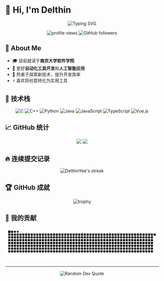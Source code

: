 # 👋 Hi, I'm Delthin

<div align="center">
  <img src="https://readme-typing-svg.demolab.com?font=Fira+Code&pause=1000&width=435&lines=南京大学软件学院+本科在读生+喜欢唱Rap篮球;Code+Enthusiast+%7C+Tech+Explorer;AI+%2B+Automation+Tools+Developer" alt="Typing SVG" />
</div>

<p align="center">
  <img src="https://komarev.com/ghpvc/?username=DelthinYee&label=Profile%20views&color=0e75b6&style=flat" alt="profile views" />
  <img alt="GitHub followers" src="https://img.shields.io/github/followers/Delthin?style=social">
</p>

## 🎯 About Me

- 🎓 目前就读于**南京大学软件学院**
- 🔭 爱好**自动化工具开发**和**人工智能应用**
- 🌱 热衷于探索新技术，提升开发效率
- ⚡ 喜欢将创意转化为实用工具

## 🚀 技术栈

<p align="center">
  <!-- 编程语言 -->
  <img src="https://img.shields.io/badge/C-00599C?style=for-the-badge&logo=c&logoColor=white" alt="C" />
  <img src="https://img.shields.io/badge/C%2B%2B-00599C?style=for-the-badge&logo=c%2B%2B&logoColor=white" alt="C++" />
  <img src="https://img.shields.io/badge/Python-3776AB?style=for-the-badge&logo=python&logoColor=white" alt="Python" />
  <img src="https://img.shields.io/badge/Java-ED8B00?style=for-the-badge&logo=openjdk&logoColor=white" alt="Java" />
  <img src="https://img.shields.io/badge/JavaScript-F7DF1E?style=for-the-badge&logo=javascript&logoColor=black" alt="JavaScript" />
  <img src="https://img.shields.io/badge/TypeScript-007ACC?style=for-the-badge&logo=typescript&logoColor=white" alt="TypeScript" />
  <img src="https://img.shields.io/badge/Vue.js-35495E?style=for-the-badge&logo=vue.js&logoColor=4FC08D" alt="Vue.js" />
</p>

## 📈 GitHub 统计

<div align="center">
  <img height="180em" src="https://github-readme-stats.vercel.app/api?username=Delthin&show_icons=true&theme=tokyonight&include_all_commits=true&count_private=true"/>
  <img height="180em" src="https://github-readme-stats.vercel.app/api/top-langs/?username=Delthin&layout=compact&langs_count=8&theme=tokyonight"/>
</div>

## 🔥 连续提交记录

<div align="center">
  <img src="https://github-readme-streak-stats.herokuapp.com/?user=Delthin&theme=tokyonight" alt="DelthinYee's streak"/>
</div>

## 🏆 GitHub 成就

<div align="center">
  <img src="https://github-profile-trophy.vercel.app/?username=Delthin&theme=onedark&column=7" alt="trophy"/>
</div>

## 🎨 我的贡献

![Snake animation](https://github.com/Delthin/Delthin/blob/output/github-contribution-grid-snake.svg)

---

<div align="center">
  <img src="https://quotes-github-readme.vercel.app/api?type=horizontal&theme=tokyonight" alt="Random Dev Quote"/>
</div>
